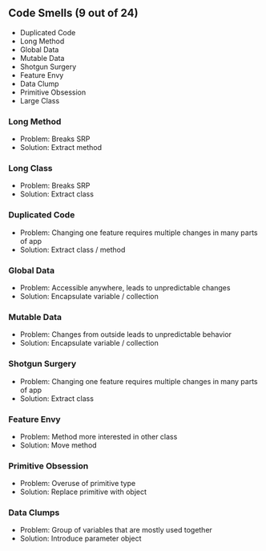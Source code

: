 ## Code Smells (9 out of 24)

- Duplicated Code
- Long Method
- Global Data
- Mutable Data
- Shotgun Surgery
- Feature Envy
- Data Clump
- Primitive Obsession
- Large Class

### Long Method

- Problem: Breaks SRP
- Solution: Extract method

### Long Class

- Problem: Breaks SRP
- Solution: Extract class

### Duplicated Code

- Problem: Changing one feature requires multiple changes in many parts of app
- Solution: Extract class / method

### Global Data

- Problem: Accessible anywhere, leads to unpredictable changes
- Solution: Encapsulate variable / collection

### Mutable Data

- Problem: Changes from outside leads to unpredictable behavior
- Solution: Encapsulate variable / collection

### Shotgun Surgery

- Problem: Changing one feature requires multiple changes in many parts of app
- Solution: Extract class

### Feature Envy

- Problem: Method more interested in other class
- Solution: Move method

### Primitive Obsession

- Problem: Overuse of primitive type
- Solution:  Replace primitive with object

### Data Clumps

- Problem: Group of variables that are mostly used together
- Solution: Introduce parameter object
